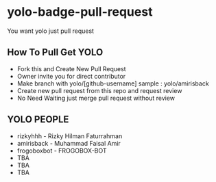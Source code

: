 # yolo-badge-pull-request
You want yolo just pull request

## How To Pull Get YOLO
- Fork this and Create New Pull Request
- Owner invite you for direct contributor
- Make branch with yolo/[github-username] sample : yolo/amirisback
- Create new pull request from this repo and request review
- No Need Waiting just merge pull request without review

## YOLO PEOPLE
- rizkyhhh - Rizky Hilman Faturrahman
- amirisback - Muhammad Faisal Amir
- frogoboxbot - FROGOBOX-BOT
- TBA
- TBA
- TBA
